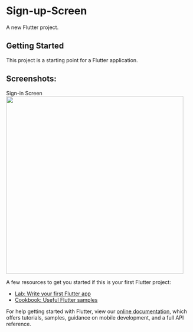 # Sign-up-Screen

A new Flutter project.

## Getting Started

This project is a starting point for a Flutter application.

## Screenshots:
Sign-in Screen
<img src="https://github.com/prateek1202/kalpas-project/blob/main/screenshots/1648442186075.jpg" width="480">

A few resources to get you started if this is your first Flutter project:

- [Lab: Write your first Flutter app](https://flutter.dev/docs/get-started/codelab)
- [Cookbook: Useful Flutter samples](https://flutter.dev/docs/cookbook)

For help getting started with Flutter, view our
[online documentation](https://flutter.dev/docs), which offers tutorials,
samples, guidance on mobile development, and a full API reference.
